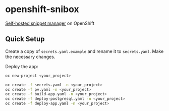 # openshift-snibox

[Self-hosted snippet manager](https://github.com/snibox/snibox) on OpenShift

## Quick Setup

Create a copy of `secrets.yaml.example` and rename it to `secrets.yaml`. Make the necessary changes.

Deploy the app:

```bash
oc new-project <your_project>

oc create -f secrets.yaml -n <your_project>
oc create -f pv.yaml -n <your_project>
oc create -f build-app.yaml -n <your_project>
oc create -f deploy-postgresql.yaml -n <your_project>
oc create -f deploy-app.yaml -n <your_project>
```
